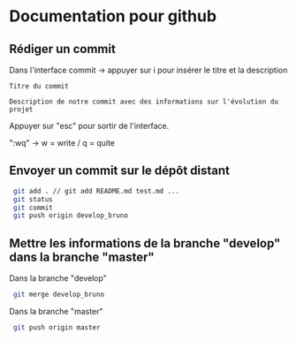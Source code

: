 # Documentation pour github

## Rédiger un commit
Dans l'interface commit -> appuyer sur i pour insérer le titre et la description
```
Titre du commit

Description de notre commit avec des informations sur l'évolution du projet
```
Appuyer sur "esc" pour sortir de l'interface.

":wq" -> w = write / q = quite

## Envoyer un commit sur le dépôt distant
```bash
 git add . // git add README.md test.md ...
 git status
 git commit
 git push origin develop_bruno
```

## Mettre les informations de la branche "develop" dans la branche "master"
Dans la branche "develop"
```bash
 git merge develop_bruno
```
Dans la branche "master"
```bash
 git push origin master
```